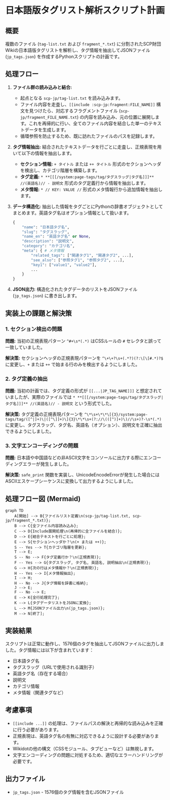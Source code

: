# 日本語版タグリスト解析スクリプト計画

## 概要

複数のファイル (`tag-list.txt` および `fragment_*.txt`) に分割されたSCP財団Wikiの日本語版タグリストを解析し、タグ情報を抽出してJSONファイル (`jp_tags.json`) を作成するPythonスクリプトの計画です。

## 処理フロー

1.  **ファイル群の読み込みと結合:**
    *   起点となる `scp-jp/tag-list.txt` を読み込みます。
    *   ファイル内容を走査し、`[[include :scp-jp:fragment:FILE_NAME]]` 構文を見つけたら、対応するフラグメントファイル (`scp-jp/fragment_FILE_NAME.txt`) の内容を読み込み、元の位置に展開します。これを再帰的に行い、全てのファイル内容を結合した単一のテキストデータを生成します。
    *   循環参照を防止するため、既に訪れたファイルのパスを記録します。

2.  **タグ情報抽出:** 結合されたテキストデータを行ごとに走査し、正規表現を用いて以下の情報を抽出します。
    *   **セクション情報:** `+ タイトル` または `++ タイトル` 形式のセクションヘッダを検出し、カテゴリ階層を構築します。
    *   **タグ定義:** `* **[[[/system:page-tags/tag/タグスラッグ|タグ名]]]** //(英語名)// - 説明文` 形式のタグ定義行から情報を抽出します。
    *   **メタ情報:** `* // KEY: VALUE //` 形式のメタ情報行から追加情報を抽出します。

3.  **データ構造化:** 抽出した情報をタグごとにPythonの辞書オブジェクトとしてまとめます。英語タグ名はオプション情報として扱います。
    ```python
    {
        "name": "日本語タグ名",
        "slug": "タグスラッグ",
        "name_en": "英語タグ名" or None,
        "description": "説明文",
        "category": "カテゴリ名",
        "meta": { # メタ情報
            "related_tags": ["関連タグ1", "関連タグ2", ...],
            "see_also": ["参照タグ1", "参照タグ2", ...],
            "key1": ["value1", "value2"],
            ...
        }
    }
    ```

4.  **JSON出力:** 構造化されたタグデータのリストをJSONファイル (`jp_tags.json`) に書き出します。

## 実装上の課題と解決策

### 1. セクション検出の問題

**問題:** 当初の正規表現パターン `^#+\s*(.*)` はCSSルールの `#` セレクタと誤って一致していました。

**解決策:** セクションヘッダの正規表現パターンを `^\+\+?\s+(.*?)(?:\[\[#.*)?$` に変更し、`+` または `++` で始まる行のみを検出するようにしました。

### 2. タグ定義の抽出

**問題:** 当初の計画では、タグ定義の形式が `[[...|JP_TAG_NAME]]]` と想定されていましたが、実際のファイルでは `* **[[[/system:page-tags/tag/タグスラッグ|タグ名]]]** //(英語名)// - 説明文` という形式でした。

**解決策:** タグ定義の正規表現パターンを `^\*\s+\*\*\[{3}/system:page-tags/tag/([^|]+)\|([^\]]+)\]{3}\*\*\s+(?://\(([^)]+)\)//\s+)?-\s*(.*)` に変更し、タグスラッグ、タグ名、英語名（オプション）、説明文を正確に抽出できるようにしました。

### 3. 文字エンコーディングの問題

**問題:** 日本語や中国語などの非ASCII文字をコンソールに出力する際にエンコーディングエラーが発生しました。

**解決策:** `safe_print` 関数を実装し、UnicodeEncodeErrorが発生した場合にはASCIIエスケープシーケンスに変換して出力するようにしました。

## 処理フロー図 (Mermaid)

```mermaid
graph TD
    A[開始] --> B{ファイルリスト定義\n(scp-jp/tag-list.txt, scp-jp/fragment_*.txt)};
    B --> C{全ファイル内容読み込み};
    C --> D{Include展開処理\n(再帰的に全ファイルを結合)};
    D --> E{結合テキストを行ごとに処理};
    E --> S{セクションヘッダか？\n(+ または ++)};
    S -- Yes --> T{カテゴリ階層を更新};
    T --> E;
    S -- No --> F{タグ定義行か？\n(正規表現)};
    F -- Yes --> G{タグスラッグ, タグ名, 英語名, 説明抽出\n(正規表現)};
    G --> H{次の行はメタ情報か？\n(正規表現)};
    H -- Yes --> I{メタ情報抽出};
    I --> H;
    H -- No --> J{タグ情報を辞書に格納};
    J --> E;
    F -- No --> E;
    E --> K{全行処理完了};
    K --> L{タグデータリストをJSONに変換};
    L --> M{JSONファイル出力\n(jp_tags.json)};
    M --> N[終了];
```

## 実装結果

スクリプトは正常に動作し、1576個のタグを抽出してJSONファイルに出力しました。タグ情報には以下が含まれています：

- 日本語タグ名
- タグスラッグ（URLで使用される識別子）
- 英語タグ名（存在する場合）
- 説明文
- カテゴリ情報
- メタ情報（関連タグなど）

## 考慮事項

*   `[[include ...]]` の処理は、ファイルパスの解決と再帰的な読み込みを正確に行う必要があります。
*   正規表現は、英語タグ名の有無に対応できるように設計する必要があります。
*   Wikidotの他の構文（CSSモジュール、タブビューなど）は無視します。
*   文字エンコーディングの問題に対処するため、適切なエラーハンドリングが必要です。

## 出力ファイル

*   `jp_tags.json` - 1576個のタグ情報を含むJSONファイル